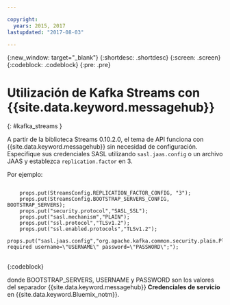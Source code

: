```yaml
---

copyright:
  years: 2015, 2017
lastupdated: "2017-08-03"

---
```


{:new_window: target="_blank"}
{:shortdesc: .shortdesc}
{:screen: .screen}
{:codeblock: .codeblock}
{:pre: .pre}

# Utilización de Kafka Streams con {{site.data.keyword.messagehub}}
{: #kafka_streams }

A partir de la biblioteca Streams 0.10.2.0, el tema de API funciona con {{site.data.keyword.messagehub}} sin necesidad de configuración. Especifique sus credenciales SASL utilizando <code>sasl.jaas.config</code> o un archivo JAAS y establezca <code>replication.factor</code> en 3.

Por ejemplo:

<pre>
<code>
    props.put(StreamsConfig.REPLICATION_FACTOR_CONFIG, "3");
    props.put(StreamsConfig.BOOTSTRAP_SERVERS_CONFIG, BOOTSTRAP_SERVERS);
    props.put("security.protocol","SASL_SSL");
    props.put("sasl.mechanism","PLAIN");
    props.put("ssl.protocol","TLSv1.2");
    props.put("ssl.enabled.protocols","TLSv1.2");
    props.put("sasl.jaas.config","org.apache.kafka.common.security.plain.PlainLoginModule required username=\"USERNAME\" password=\"PASSWORD\";");
</code>
</pre>
{:codeblock}

donde BOOTSTRAP_SERVERS, USERNAME y PASSWORD son los valores del separador {{site.data.keyword.messagehub}} **Credenciales de servicio** en {{site.data.keyword.Bluemix_notm}}.

<!--
new topic that includes content from existing topics about samples and migration
-->
